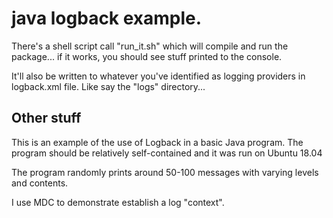 
# java logback example.

There's a shell script call "run_it.sh" which will compile and run the package... if it works, you should see stuff printed to the console.

It'll also be written to whatever you've identified as logging providers in logback.xml file.  Like say the "logs" directory...

## Other stuff

This is an example of the use of Logback in a basic Java program.
The program should be relatively self-contained and it was run on Ubuntu 18.04

The program randomly prints around 50-100 messages with varying levels and contents.

I use MDC to demonstrate establish a log "context".


